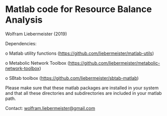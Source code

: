 Matlab code for Resource Balance Analysis
=========================================

Wolfram Liebermeister (2019)

Dependencies:

  o Matlab utility functions    (https://github.com/liebermeister/matlab-utils)

  o Metabolic Network Toolbox  (https://github.com/liebermeister/metabolic-network-toolbox)

  o SBtab toolbox              (https://github.com/liebermeister/sbtab-matlab)

Please make sure that these matlab packages are installed in your system and that all these directories and subdirectories are included in your matlab path.

Contact: <wolfram.liebermeister@gmail.com>